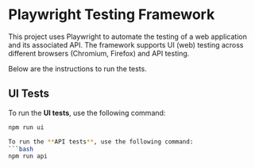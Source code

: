 # Playwright Testing Framework
This project uses Playwright to automate the testing of a web application and its associated API. The framework supports UI (web) testing across different browsers (Chromium, Firefox) and API testing.

Below are the instructions to run the tests.

## UI Tests

To run the **UI tests**, use the following command:
```bash
npm run ui

To run the **API tests**, use the following command:
```bash
npm run api

